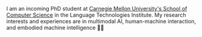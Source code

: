 I am an incoming PhD student at [Carnegie Mellon University's School of Computer Science](https://www.cs.cmu.edu) in the Language Technologies Institute. My research interests and experiences are in multimodal AI, human-machine interaction, and embodied machine intelligence 🤖🧠


<!--
**l-mathur/l-mathur** is a ✨ _special_ ✨ repository because its `README.md` (this file) appears on your GitHub profile.

Here are some ideas to get you started:

- 🔭 I’m currently working on ...
- 🌱 I’m currently learning ...
- 👯 I’m looking to collaborate on ...
- 🤔 I’m looking for help with ...
- 💬 Ask me about ...
- 📫 How to reach me: ...
- 😄 Pronouns: ...
- ⚡ Fun fact: ...
-->
